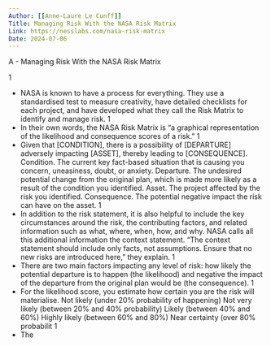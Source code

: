 ```yaml
---
Author: [[Anne-Laure Le Cunff]]
Title: Managing Risk With the NASA Risk Matrix
Link: https://nesslabs.com/nasa-risk-matrix
Date: 2024-07-06
---
```

A - Managing Risk With the NASA Risk Matrix

1
- NASA is known to have a process for everything. They use a standardised test to measure creativity, have detailed checklists for each project, and have developed what they call the Risk Matrix to identify and manage risk.
1
- In their own words, the NASA Risk Matrix is “a graphical representation of the likelihood and consequence scores of a risk.”
1
- Given that [CONDITION], there is a possibility of [DEPARTURE] adversely impacting [ASSET], thereby leading to [CONSEQUENCE].
  Condition. The current key fact-based situation that is causing you concern, uneasiness, doubt, or anxiety.
  Departure. The undesired potential change from the original plan, which is made more likely as a result of the condition you identified.
  Asset. The project affected by the risk you identified.
  Consequence. The potential negative impact the risk can have on the asset.
1
- In addition to the risk statement, it is also helpful to include the key circumstances around the risk, the contributing factors, and related information such as what, where, when, how, and why. NASA calls all this additional information the context statement. “The context statement should include only facts, not assumptions. Ensure that no new risks are introduced here,” they explain.
1
- There are two main factors impacting any level of risk: how likely the potential departure is to happen (the likelihood) and negative the impact of the departure from the original plan would be (the consequence).
1
- For the likelihood score, you estimate how certain you are the risk will materialise.
  Not likely (under 20% probability of happening)
  Not very likely (between 20% and 40% probability)
  Likely (between 40% and 60%)
  Highly likely (between 60% and 80%)
  Near certainty (over 80% probabilit
1
- The
